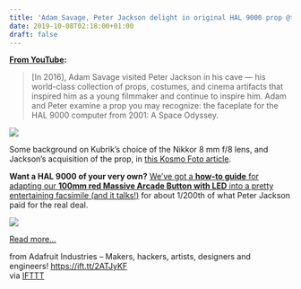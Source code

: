 ```yaml
---
title: 'Adam Savage, Peter Jackson delight in original HAL 9000 prop @testedcom'
date: 2019-10-08T02:18:00+01:00
draft: false
---
```


**[From YouTube](https://www.youtube.com/watch?v=BkwTVbqH-88):**

> \[In 2016\], Adam Savage visited Peter Jackson in his cave — his world-class collection of props, costumes, and cinema artifacts that inspired him as a young filmmaker and continue to inspire him. Adam and Peter examine a prop you may recognize: the faceplate for the HAL 9000 computer from 2001: A Space Odyssey.

![](https://cdn-blog.adafruit.com/uploads/2019/10/tested-hal.jpg)

Some background on Kubrik’s choice of the Nikkor 8 mm f/8 lens, and Jackson’s acquisition of the prop, in [this Kosmo Foto article](https://kosmofoto.com/2019/09/nikon-fisheye-hal-9000-2001/).

**Want a HAL 9000 of your very own?** [We’ve got a **how-to guide** for adapting our **100mm red Massive Arcade Button with LED** into a pretty entertaining facsimile (and it talks!)](https://learn.adafruit.com/hal-9000-replica) for about 1/200th of what Peter Jackson paid for the real deal.

![](https://cdn-blog.adafruit.com/uploads/2019/10/projects_hal-finished.jpg)

[Read more…](https://learn.adafruit.com/hal-9000-replica)

  
  
from Adafruit Industries – Makers, hackers, artists, designers and engineers! https://ift.tt/2ATJyKF  
via [IFTTT](https://ifttt.com/?ref=da&site=blogger)
